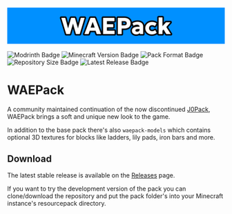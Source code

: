 ![Banner](/src/banner.png)

![Modrinth Badge](https://img.shields.io/badge/View%20on%20Modrinth-%2316181c?style=for-the-badge&logo=modrinth&link=https%3A%2F%2Fmodrinth.com%2Fresourcepack%2Fwaepack)
![Minecraft Version Badge](https://img.shields.io/badge/Minecraft-1.20.3-%230090ff?style=for-the-badge)
![Pack Format Badge](https://img.shields.io/badge/Pack_Format-22-%230090ff?style=for-the-badge)
![Repository Size Badge](https://img.shields.io/github/repo-size/waeverything/waepack?style=for-the-badge&color=%230090ff)
![Latest Release Badge](https://img.shields.io/github/v/release/waeverything/waepack?include_prereleases&style=for-the-badge&color=%230090ff)

# WAEPack
A community maintained continuation of the now discontinued [J0Pack](https://www.planetminecraft.com/texture-pack/j0pack/), WAEPack brings a soft and unique new look to the game.

In addition to the base pack there's also `waepack-models` which contains optional 3D textures for blocks like ladders, lily pads, iron bars and more.

## Download
The latest stable release is available on the [Releases](https://github.com/waeverything/waepack/releases) page.

If you want to try the development version of the pack you can clone/download the repository and put the pack folder's into your Minecraft instance's resourcepack directory.

